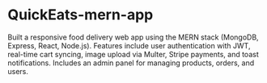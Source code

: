 # QuickEats-mern-app
Built a responsive food delivery web app using the MERN stack (MongoDB, Express, React, Node.js). Features include user authentication with JWT, real-time cart syncing, image upload via Multer, Stripe payments, and toast notifications. Includes an admin panel for managing products, orders, and users.

